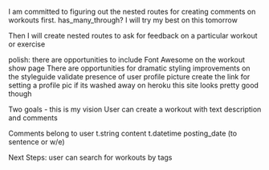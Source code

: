 
I am committed to figuring out the nested routes for creating comments on workouts first. has_many_through? I will try my best on this tomorrow

Then I will create nested routes to ask for feedback on a particular workout or exercise


polish:
there are opportunities to include Font Awesome on the workout show page
There are opportunities for dramatic styling improvements on the styleguide
validate presence of user profile picture
create the link for setting a profile pic if its washed away on heroku
this site looks pretty good though

Two goals - this is my vision
User can create a workout with text description and comments

Comments belong to user
t.string content
t.datetime posting_date (to sentence or w/e)

Next Steps:
user can search for workouts by tags 
